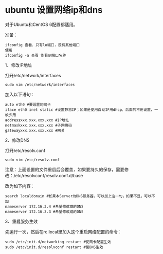 # ubuntu 设置网络ip和dns

对于Ubuntu和CentOS 6配置都适用。

准备：

```
ifconfig 查看，只有lo端口，没有其他端口
使用
ifconfig -a 查看 能看到端口名称​
```

1、修改IP地址

打开/etc/network/interfaces

```
sudo vim /etc/network/interfaces
```

加入以下语句：

```
auto eth0 #要设置的网卡
iface eth0 inet static #设置静态IP；如果是使用自动IP用dhcp，后面的不用设置，一般少用
addressxxx.xxx.xxx.xxx #IP地址
netmaskxxx.xxx.xxx.xxx #子网掩码
gatewayxxx.xxx.xxx.xxx #网关
```

2、修改DNS

打开/etc/resolv.conf

```
sudo vim /etc/resolv.conf
```

注意：上面设置的文件重启后会覆盖，如果要持久的保存，需要修改：/etc/resolvconf/resolv.conf.d/base

改为如下内容：

```
search localdomain #如果本Server为DNS服务器，可以加上这一句，如果不是，可以不加
nameserver 172.16.3.4 #希望修改成的DNS
nameserver 172.16.3.3 #希望修改成的DNS
```

3、重启服务生效

先运行一次，然后在rc.local里加入这个重启网络配置的命令：

```
sudo /etc/init.d/networking restart #使网卡配置生效
sudo /etc/init.d/resolvconf restart #使DNS生效﻿​
```

 